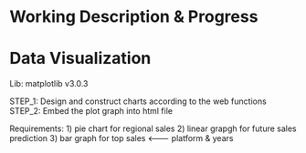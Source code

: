 # Working Description & Progress
# Data Visualization

Lib: matplotlib   v3.0.3

STEP_1:
        Design and construct charts according to the web functions
STEP_2:
        Embed the plot graph into html file
        
Requirements:
        1) pie chart for regional sales
        2) linear grapgh for future sales prediction
        3) bar graph for top sales <--- platform & years
